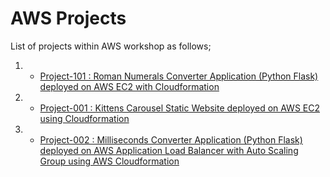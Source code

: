 # AWS Projects

List of projects within AWS workshop as follows;

1. - [Project-101 : Roman Numerals Converter Application (Python Flask) deployed on AWS EC2 with Cloudformation](./101-kittens-carousel-static-website-ec2/README.md)

2. - [Project-001 : Kittens Carousel Static Website deployed on AWS EC2 using Cloudformation](./Project-001-Roman-Numerals-Converter/README.md)

3. - [Project-002 : Milliseconds Converter Application (Python Flask) deployed on AWS Application Load Balancer with Auto Scaling Group using AWS Cloudformation](./Project-002-Milliseconds-Converter/README.md)


